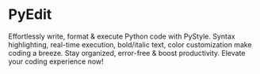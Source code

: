 # PyEdit
Effortlessly write, format &amp; execute Python code with PyStyle. Syntax highlighting, real-time execution, bold/italic text, color customization make coding a breeze. Stay organized, error-free &amp; boost productivity. Elevate your coding experience now!

